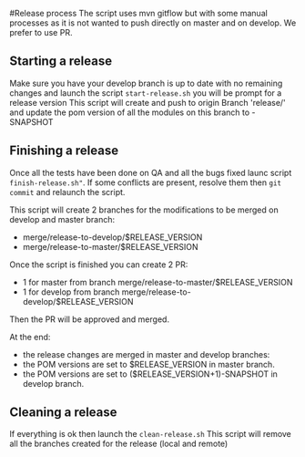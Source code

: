#Release process
The script uses mvn gitflow but with some manual processes as it is not wanted to push directly on master and on develop. We prefer to use PR.

## Starting a release
Make  sure you have your develop branch is up to date with no remaining changes  and launch the script `start-release.sh` you will be prompt for a release version
This script will create and push to origin Branch 'release/<release-version>' and update the pom version of all the modules on this branch  to <release-version>-SNAPSHOT

## Finishing a release
Once all the tests have been done on QA and all the bugs fixed launc script `finish-release.sh"`.
If some conflicts are present, resolve them then `git commit` and relaunch the script.

This script will create 2 branches for the modifications to be merged on develop and master branch:
- merge/release-to-develop/$RELEASE_VERSION
- merge/release-to-master/$RELEASE_VERSION

Once the script is finished you can create 2 PR:
- 1 for master from branch merge/release-to-master/$RELEASE_VERSION
- 1 for develop from branch merge/release-to-develop/$RELEASE_VERSION

Then the PR will be approved and merged.

At the end:
 - the release changes are merged in master and develop branches:
 - the POM versions are set to $RELEASE_VERSION in master branch.
 - the POM versions are set to ($RELEASE_VERSION+1)-SNAPSHOT in develop branch.

## Cleaning a release
If everything is ok then launch the `clean-release.sh`
This script will remove all the branches created for the release (local and remote)

